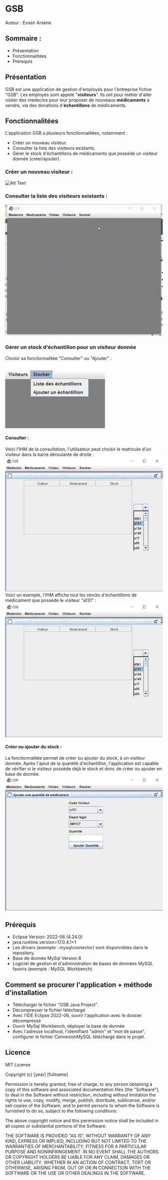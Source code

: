 # GSB
Auteur : Evsen Arsène
## Sommaire :
- Présentation
- Fonctionnalitées
- Prérequis

## Présentation
GSB est une application de gestion d'employés pour l'entreprise fictive "GSB".
Les employés sont appelé "**visiteurs**". Ils ont pour métier d'aller visiter des medecins pour leur proposer de nouveaux **médicaments** à vendre, via des donations d'**échantillons** de médicaments.

## Fonctionnalitées
L'application GSB a plusieurs fonctionnalitées, notamment :
- Créer un nouveau visiteur.
- Consulter la liste des visiteurs existants.
- Gérer le stock d'échantillons de médicaments que possède un visiteur donnée (créer/ajouter).

### Créer un nouveau visiteur :
![Alt Text](https://github.com/ArseneEvsen/GSB-Java-Repository/blob/master/Screenshots%20application/Cr%C3%A9er-un-visiteur.gif?raw=true)

### Consulter la liste des visiteurs existants :
![Alt Text](https://github.com/ArseneEvsen/GSB-Java-Repository/blob/master/Screenshots%20application/Consulter-un-visiteur.gif?raw=true)
### Gérer un stock d'échantillon pour un visiteur donnée
Choisir sa fonctionnalitée "Consulter" ou "Ajouter" :
![alt text](https://github.com/ArseneEvsen/GSB-Java-Repository/blob/master/Screenshots%20application/Stocker_Selectionner.png?raw=true)
#### Consulter :
Voici l'IHM de la consultation, l'utilisateur peut choisir le matricule d'un visiteur dans la barre déroulante de droite :
![alt text](https://github.com/ArseneEvsen/GSB-Java-Repository/blob/master/Screenshots%20application/Stocker_Liste_ChoisirVisiteur.png?raw=true)
Voici un exemple, l'IHM affiche tout les stocks d'échantillons de médicament que possède le visiteur "a131" :
![alt text](https://github.com/ArseneEvsen/GSB-Java-Repository/blob/master/Screenshots%20application/Stocker_Liste_ChoisirVisiteur.png?raw=true)

#### Créer ou ajouter du stock :
La fonctionnalitée permet de créer ou ajouter du stock, à un visiteur donnée.
Après l'ajout de la quantité d'échantillon, l'application est capable de vérifier si le visiteur possède déjà le stock et donc de créer ou ajouter en base de donnée.
![alt text](https://github.com/ArseneEvsen/GSB-Java-Repository/blob/master/Screenshots%20application/Stocker_Ajouter_Exemple.png?raw=true)

## Prérequis
- Eclipse Version: 2022-06 (4.24.0)
- java.runtime.version=17.0.4.1+1
- Les drivers (exemple : mysqlconnector) sont disponnibles dans le repository.
- Base de donnée MySql Version 8
- Logiciel de gestion et d'administration de bases de données MySQL favoris (exemple : MySQL Workbench)

## Comment se procurer l'application + méthode d'installation
- Télécharger le fichier "GSB Java Project".
- Décompresser le fichier téléchargé
- Avec l'IDE Eclipse 2022-06, ouvrir l'application avec le dossier décompressé
- Ouvrir MySql Workbench, déployer la base de donnée
- Avec l'adresse localhost, l'identifiant "admin" et "mot de passe", configurer le fichier ConnexionMySQL téléchargé dans le projet.

## Licence 
MIT License

Copyright (c) [year] [fullname]

Permission is hereby granted, free of charge, to any person obtaining a copy
of this software and associated documentation files (the "Software"), to deal
in the Software without restriction, including without limitation the rights
to use, copy, modify, merge, publish, distribute, sublicense, and/or sell
copies of the Software, and to permit persons to whom the Software is
furnished to do so, subject to the following conditions:

The above copyright notice and this permission notice shall be included in all
copies or substantial portions of the Software.

THE SOFTWARE IS PROVIDED "AS IS", WITHOUT WARRANTY OF ANY KIND, EXPRESS OR
IMPLIED, INCLUDING BUT NOT LIMITED TO THE WARRANTIES OF MERCHANTABILITY,
FITNESS FOR A PARTICULAR PURPOSE AND NONINFRINGEMENT. IN NO EVENT SHALL THE
AUTHORS OR COPYRIGHT HOLDERS BE LIABLE FOR ANY CLAIM, DAMAGES OR OTHER
LIABILITY, WHETHER IN AN ACTION OF CONTRACT, TORT OR OTHERWISE, ARISING FROM,
OUT OF OR IN CONNECTION WITH THE SOFTWARE OR THE USE OR OTHER DEALINGS IN THE
SOFTWARE.
